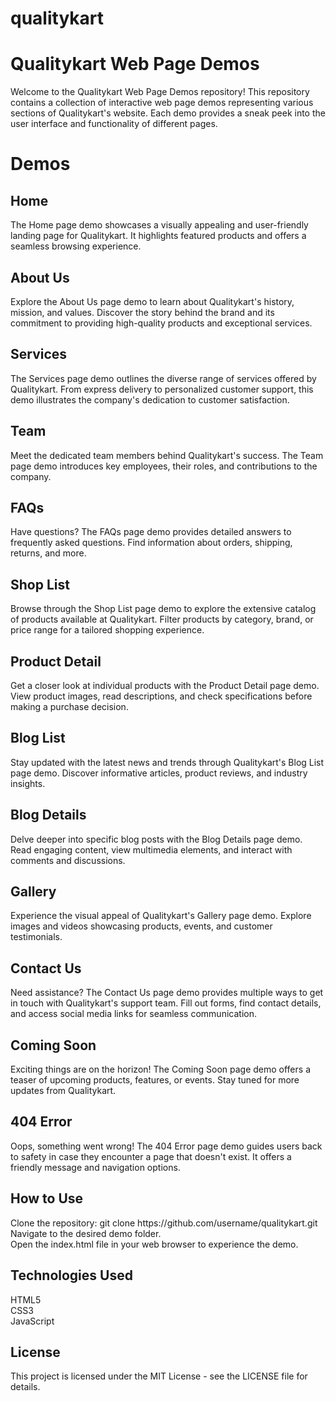 # qualitykart

<h1>Qualitykart Web Page Demos</h1>
<p>Welcome to the Qualitykart Web Page Demos repository! This repository contains a collection of interactive web page demos representing various sections of Qualitykart's website. Each demo provides a sneak peek into the user interface and functionality of different pages.</p>

<h1>Demos</h1>
<h2>Home</h2>
<p>The Home page demo showcases a visually appealing and user-friendly landing page for Qualitykart. It highlights featured products and offers a seamless browsing experience.</p>

<h2>About Us</h2>
<p>Explore the About Us page demo to learn about Qualitykart's history, mission, and values. Discover the story behind the brand and its commitment to providing high-quality products and exceptional services.</p>

<h2>Services</h2>
<p>The Services page demo outlines the diverse range of services offered by Qualitykart. From express delivery to personalized customer support, this demo illustrates the company's dedication to customer satisfaction.</p>

<h2>Team</h2>
<p>Meet the dedicated team members behind Qualitykart's success. The Team page demo introduces key employees, their roles, and contributions to the company.</p>

<h2>FAQs</h2>
<p>Have questions? The FAQs page demo provides detailed answers to frequently asked questions. Find information about orders, shipping, returns, and more.</p>

<h2>Shop List</h2>
<p>Browse through the Shop List page demo to explore the extensive catalog of products available at Qualitykart. Filter products by category, brand, or price range for a tailored shopping experience.</p>

<h2>Product Detail</h2>
<p>Get a closer look at individual products with the Product Detail page demo. View product images, read descriptions, and check specifications before making a purchase decision.</p>

<h2>Blog List</h2>
<p>Stay updated with the latest news and trends through Qualitykart's Blog List page demo. Discover informative articles, product reviews, and industry insights.</p>

<h2>Blog Details</h2>
<p>Delve deeper into specific blog posts with the Blog Details page demo. Read engaging content, view multimedia elements, and interact with comments and discussions.</p>

<h2>Gallery</h2>
<p>Experience the visual appeal of Qualitykart's Gallery page demo. Explore images and videos showcasing products, events, and customer testimonials.</p>

<h2>Contact Us</h2>
<p>Need assistance? The Contact Us page demo provides multiple ways to get in touch with Qualitykart's support team. Fill out forms, find contact details, and access social media links for seamless communication.</p>

<h2>Coming Soon</h2>
<p>Exciting things are on the horizon! The Coming Soon page demo offers a teaser of upcoming products, features, or events. Stay tuned for more updates from Qualitykart.</p>

<h2>404 Error</h2>
<p>Oops, something went wrong! The 404 Error page demo guides users back to safety in case they encounter a page that doesn't exist. It offers a friendly message and navigation options.</p>

<h2>How to Use</h2>
<p>Clone the repository: git clone https://github.com/username/qualitykart.git<br>
Navigate to the desired demo folder.<br>
Open the index.html file in your web browser to experience the demo.</p>

<h2>Technologies Used</h2>
<p>HTML5<br>
CSS3<br>
JavaScript</p>

<h2>License</h2>
<p>This project is licensed under the MIT License - see the LICENSE file for details.</p>
